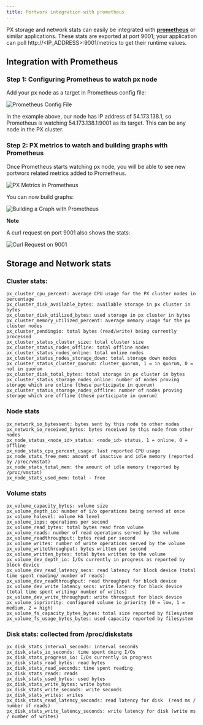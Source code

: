 ```yaml
---
title: Portworx integration with prometheus
---
```


PX storage and network stats can easily be integrated with [**prometheus**](https://prometheus.io) or similar applications.
These stats are exported at port 9001; your application can poll http://&lt;IP_ADDRESS&gt;:9001/metrics to get their runtime values.

## Integration with Prometheus

### Step 1: Configuring Prometheus to watch px node
Add your px node as a target in Prometheus config file:

![Prometheus Config File](/img/prometheus-config.png "Prometheus Config File")

In the example above, our node has IP address of 54.173.138.1, so Prometheus is watching 54.173.138.1:9001 as its target. This can be any node in the PX cluster.

### Step 2: PX metrics to watch and building graphs with Prometheus

Once Prometheus starts watching px node, you will be able to see new portworx related metrics added to Prometheus.

![PX Metrics in Prometheus](/img/px-metrics-in-prometheus.png "PX Metrics in Prometheus")

You can now build graphs:

![Building a Graph with Prometheus](/img/building-a-graph-with-prometheus.png "Building a Graph with Prometheus")

**Note**

A curl request on port 9001 also shows the stats:

![Curl Request on 9001](/img/curl-request-on-9001.png "Curl Request on 9001")

## Storage and Network stats

### Cluster stats:

```text
px_cluster_cpu_percent: average CPU usage for the PX cluster nodes in percentage
px_cluster_disk_available_bytes: available storage in px cluster in bytes
px_cluster_disk_utilized_bytes: used storage in px cluster in bytes
px_cluster_memory_utilized_percent: average memory usage for the px cluster nodes
px_cluster_pendingio: total bytes (read/write) being currently processed
px_cluster_status_cluster_size: total cluster size
px_cluster_status_nodes_offline: total offline nodes
px_cluster_status_nodes_online: total online nodes
px_cluster_status_nodes_storage_down: total storage down nodes
px_cluster_status_cluster_quorum: cluster_quorum, 1 = in quorum, 0 = not in quorum
px_cluster_disk_total_bytes: total storage in px cluster in bytes
px_cluster_status_storage_nodes_online: number of nodes proving storage which are online (these participate in quorum)
px_cluster_status_storage_nodes_offline: number of nodes proving storage which are offline (these participate in quorum)
```

### Node stats

```text
px_network_io_bytessent: bytes sent by this node to other nodes
px_network_io_received_bytes: bytes received by this node from other nodes
px_node_status_<node_id>_status: <node_id> status, 1 = online, 0 = offline
px_node_stats_cpu_percent_usage: last reported CPU usage
px_node_stats_free_mem: amount of inactive and idle memory (reported by /proc/vmstat)
px_node_stats_total_mem: the amount of idle memory (reported by /proc/vmstat)
px_node_stats_used_mem: total - free
```

### Volume stats

```text
px_volume_capacity_bytes: volume size
px_volume_depth_io: number of i/o operations being served at once
px_volume_halevel: volume HA level
px_volume_iops: operations per second
px_volume_read_bytes: total bytes read from volume
px_volume_reads: number of read operations served by the volume
px_volume_readthroughput: bytes read per second
px_volume_writes: number of write operations served by the volume
px_volume_writethroughput: bytes written per second
px_volume_written_bytes: total bytes written to the volume
px_volume_dev_depth_io: I/Os currently in progress as reported by block device
px_volume_dev_read_latency_secs: read latency for block device (total time spent reading/ number of reads)
px_volume_dev_readthroughput: read throughput for block device
px_volume_dev_write_latency_secs: write latency for block device (total time spent writing/ number of writes)
px_volume_dev_write_throughput: write througput for block device
px_volume_iopriority: configured volume io_priority (0 = low, 1 = medium, 2 = high)
px_volume_fs_capacity_bytes_bytes: total size reported by filesystem
px_volume_fs_usage_bytes_bytes: used capacity reported by filesystem
```

### Disk stats: collected from /proc/diskstats

```text
px_disk_stats_interval_seconds: interval seconds
px_disk_stats_io_seconds: time spent doing I/Os
px_disk_stats_progress_io: I/Os currently in progress
px_disk_stats_read_bytes: read bytes
px_disk_stats_read_seconds: time spent reading
px_disk_stats_reads: reads
px_disk_stats_used_bytes: used bytes
px_disk_stats_write_bytes: write bytes
px_disk_stats_write_seconds: write seconds
px_disk_stats_writes: writes
px_disk_stats_read_latency_seconds: read latency for disk  (read ms / number of reads)
px_disk_stats_write_latency_seconds: write latency for disk (write ms / number of writes)
```
